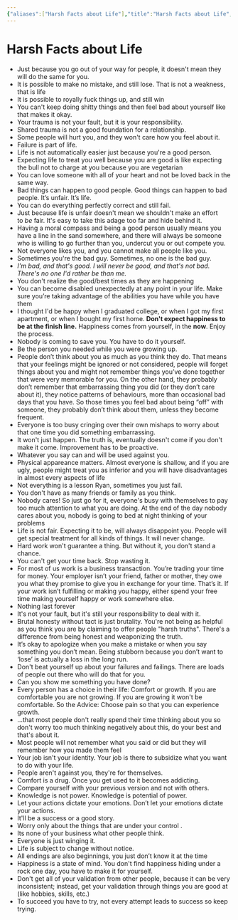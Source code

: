 ```yaml
---
{"aliases":["Harsh Facts about Life"],"title":"Harsh Facts about Life","date":"2022-10-25","tags":["life"],"dg-publish":true,"permalink":"/life-harsh-fact/","dgPassFrontmatter":true}
---
```



# Harsh Facts about Life

- Just because you go out of your way for people, it doesn't mean they will do the same for you.
- It is possible to make no mistake, and still lose. That is not a weakness, that is life
- It is possible to royally fuck things up, and still win
- You can't keep doing shitty things and then feel bad about yourself like that makes it okay.
- Your trauma is not your fault, but it is your responsibility.
- Shared trauma is not a good foundation for a relationship.
- Some people will hurt you, and they won't care how you feel about it.
- Failure is part of life.
- Life is not automatically easier just because you're a good person.
- Expecting life to treat you well because you are good is like expecting the bull not to charge at you because you are vegetarian
- You can love someone with all of your heart and not be loved back in the same way.
- Bad things can happen to good people. Good things can happen to bad people. It’s unfair. It’s life.
- You can do everything perfectly correct and still fail.
- Just because life is unfair doesn't mean we shouldn't make an effort to _be_ fair. It's easy to take this adage too far and hide behind it.
- Having a moral compass and being a good person usually means you have a line in the sand somewhere, and there will always be someone who is willing to go further than you, undercut you or out compete you.
- Not everyone likes you, and you cannot make all people like you.
- Sometimes you're the bad guy. Sometimes, no one is the bad guy.
- _I'm bad, and that's good. I will never be good, and that's not bad. There's no one I'd rather be than me._
- You don't realize the good/best times as they are happening
- You can become disabled unexpectedly at any point in your life. Make sure you’re taking advantage of the abilities you have while you have them
- I thought I'd be happy when I graduated college, or when I got my first apartment, or when I bought my first home. **Don't expect happiness to be at the finish line.** Happiness comes from yourself, in the **now**. Enjoy the process.
- Nobody is coming to save you. You have to do it yourself.
- Be the person you needed while you were growing up.
- People don’t think about you as much as you think they do. That means that your feelings might be ignored or not considered, people will forget things about you and might not remember things you’ve done together that were very memorable for you. On the other hand, they probably don’t remember that embarrassing thing you did (or they don’t care about it), they notice patterns of behaviours, more than occasional bad days that you have. So those times you feel bad about being “off” with someone, they probably don’t think about them, unless they become frequent.
- Everyone is too busy cringing over their own mishaps to worry about that one time you did something embarrassing.
- It won't just happen. The truth is, eventually doesn't come if you don't make it come. Improvement has to be proactive.
- Whatever you say can and will be used against you.
- Physical appareance matters. Almost everyone is shallow, and if you are ugly, people might treat you as inferior and you will have disadvantages in almost every aspects of life
- Not everything is a lesson Ryan, sometimes you just fail.
- You don't have as many friends or family as you think.
- Nobody cares! So just go for it, everyone's busy with themselves to pay too much attention to what you are doing. At the end of the day nobody cares about you, nobody is going to bed at night thinking of your problems
- Life is not fair. Expecting it to be, will always disappoint you. People will get special treatment for all kinds of things. It will never change.
- Hard work won't guarantee a thing. But without it, you don't stand a chance.
- You can't get your time back. Stop wasting it.
- For most of us work is a business transaction. You’re trading your time for money. Your employer isn’t your friend, father or mother, they owe you what they promise to give you in exchange for your time. That’s it. If your work isn’t fulfilling or making you happy, either spend your free time making yourself happy or work somewhere else.
- Nothing last forever
- It's not your fault, but it's still your responsibility to deal with it.
- Brutal honesty without tact is just brutality. You're not being as helpful as you think you are by claiming to offer people "harsh truths". There's a difference from being honest and weaponizing the truth.
- It’s okay to apologize when you make a mistake or when you say something you don’t mean. Being stubborn because you don’t want to ‘lose’ is actually a loss in the long run.
- Don't beat yourself up about your failures and failings. There are loads of people out there who will do that for you.
- Can you show me something you have done?
- Every person has a choice in their life: Comfort or growth. If you are comfortable you are not growing. If you are growing it won't be comfortable. So the Advice: Choose pain so that you can experience growth.
- ...that most people don't really spend their time thinking about you so don't worry too much thinking negatively about this, do your best and that's about it.
- Most people will not remember what you said or did but they will remember how you made them feel
- Your job isn't your identity. Your job is there to subsidize what you want to do with your life.
- People aren't against you, they're for themselves.
- Comfort is a drug. Once you get used to it becomes addicting.
- Compare yourself with your previous version and not with others.
- Knowledge is not power. Knowledge is potential of power.
- Let your actions dictate your emotions. Don’t let your emotions dictate your actions.
- It'll be a success or a good story.
- Worry only about the things that are under your control .
- Its none of your business what other people think.
- Everyone is just winging it.
- Life is subject to change without notice.
- All endings are also beginnings, you just don’t know it at the time
- Happiness is a state of mind. You don't find happiness hiding under a rock one day, you have to make it for yourself.
- Don't get all of your validation from other people, because it can be very inconsistent; instead, get your validation through things you are good at (like hobbies, skills, etc.)
- To succeed you have to try, not every attempt leads to success so keep trying.
